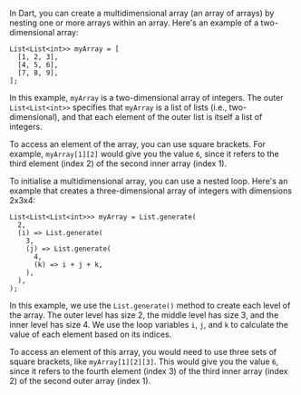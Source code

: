 In Dart, you can create a multidimensional array (an array of arrays) by nesting one or more arrays within an array. Here's an example of a two-dimensional array:

```
List<List<int>> myArray = [
  [1, 2, 3],
  [4, 5, 6],
  [7, 8, 9],
];
```

In this example, `myArray` is a two-dimensional array of integers. The outer `List<List<int>>` specifies that `myArray` is a list of lists (i.e., two-dimensional), and that each element of the outer list is itself a list of integers.

To access an element of the array, you can use square brackets. For example, `myArray[1][2]` would give you the value `6`, since it refers to the third element (index 2) of the second inner array (index 1).

To initialise a multidimensional array, you can use a nested loop. Here's an example that creates a three-dimensional array of integers with dimensions 2x3x4:

```
List<List<List<int>>> myArray = List.generate(
  2,
  (i) => List.generate(
    3,
    (j) => List.generate(
      4,
      (k) => i + j + k,
    ),
  ),
);
```

In this example, we use the `List.generate()` method to create each level of the array. The outer level has size 2, the middle level has size 3, and the inner level has size 4. We use the loop variables `i`, `j`, and `k` to calculate the value of each element based on its indices.

To access an element of this array, you would need to use three sets of square brackets, like `myArray[1][2][3]`. This would give you the value `6`, since it refers to the fourth element (index 3) of the third inner array (index 2) of the second outer array (index 1).